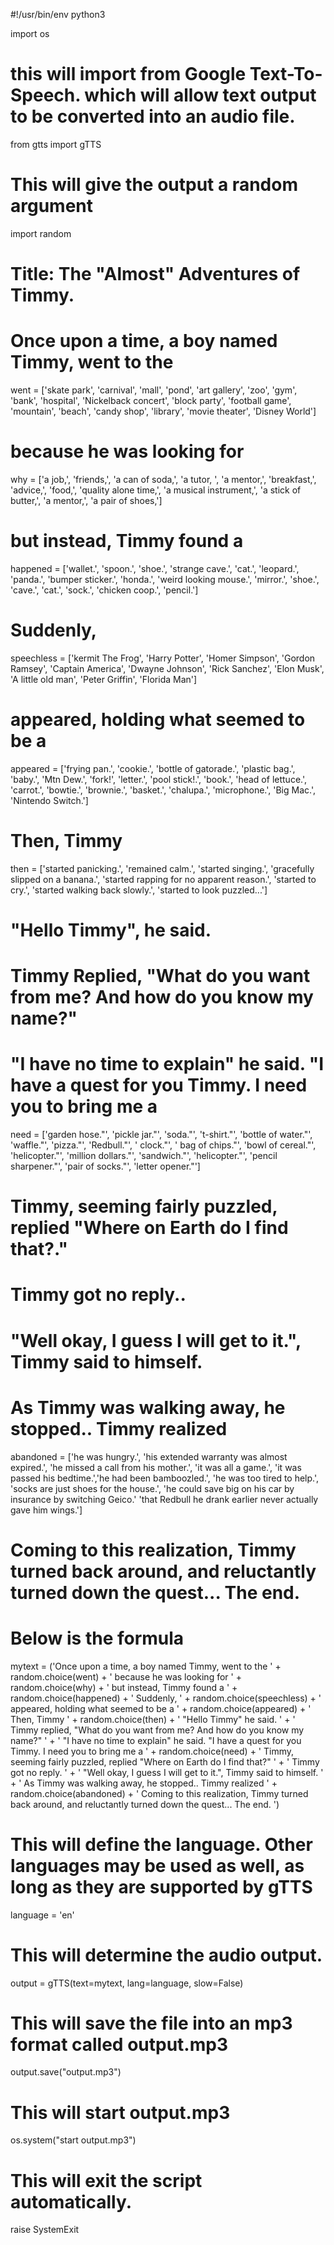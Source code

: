 #!/usr/bin/env python3

import os
# this will import from Google Text-To-Speech. which will allow text output to be converted into an audio file.
from gtts import gTTS
# This will give the output a random argument
import random

# Title: The "Almost" Adventures of Timmy.

# Once upon a time, a boy named Timmy, went to the
went = ['skate park', 'carnival', 'mall', 'pond', 'art gallery', 'zoo', 'gym', 'bank', 'hospital', 'Nickelback concert',
        'block party', 'football game', 'mountain', 'beach', 'candy shop', 'library', 'movie theater', 'Disney World']
# because he was looking for
why = ['a job,', 'friends,', 'a can of soda,', 'a tutor, ', 'a mentor,', 'breakfast,', 'advice,', 'food,',
       'quality alone time,', 'a musical instrument,', 'a stick of butter,', 'a mentor,', 'a pair of shoes,']
# but instead, Timmy found a
happened = ['wallet.', 'spoon.', 'shoe.', 'strange cave.', 'cat.', 'leopard.', 'panda.', 'bumper sticker.', 'honda.',
            'weird looking mouse.', 'mirror.', 'shoe.', 'cave.', 'cat.', 'sock.', 'chicken coop.', 'pencil.']
# Suddenly,
speechless = ['kermit The Frog', 'Harry Potter', 'Homer Simpson', 'Gordon Ramsey', 'Captain America',
              'Dwayne Johnson', 'Rick Sanchez', 'Elon Musk', 'A little old man', 'Peter Griffin', 'Florida Man']
# appeared, holding what seemed to be a
appeared = ['frying pan.', 'cookie.', 'bottle of gatorade.', 'plastic bag.', 'baby.', 'Mtn Dew.', 'fork!',
            'letter.', 'pool stick!.', 'book.', 'head of lettuce.', 'carrot.', 'bowtie.', 'brownie.', 'basket.',
            'chalupa.', 'microphone.', 'Big Mac.', 'Nintendo Switch.']
# Then, Timmy
then = ['started panicking.', 'remained calm.', 'started singing.', 'gracefully slipped on a banana.',
        'started rapping for no apparent reason.', 'started to cry.', 'started walking back slowly.',
        'started to look puzzled...']
# "Hello Timmy", he said.
# Timmy Replied, "What do you want from me? And how do you know my name?"
# "I have no time to explain" he said. "I have a quest for you Timmy. I need you to bring me a
need = ['garden hose."', 'pickle jar."', 'soda."', 't-shirt."', 'bottle of water."', 'waffle."', 'pizza."',
        'Redbull."', ' clock."', ' bag of chips."', 'bowl of cereal."', 'helicopter."', 'million dollars."',
        'sandwich."', 'helicopter."', 'pencil sharpener."', 'pair of socks."', 'letter opener."']
# Timmy, seeming fairly puzzled, replied "Where on Earth do I find that?."
# Timmy got no reply..
# "Well okay, I guess I will get to it.", Timmy said to himself.
# As Timmy was walking away, he stopped.. Timmy realized
abandoned = ['he was hungry.', 'his extended warranty was almost expired.', 'he missed a call from his mother.',
             'it was all a game.', 'it was passed his bedtime.','he had been bamboozled.', 'he was too tired to help.',
             'socks are just shoes for the house.', 'he could save big on his car by insurance by switching Geico.'
             'that Redbull he drank earlier never actually gave him wings.']
# Coming to this realization, Timmy turned back around, and reluctantly turned down the quest... The end.

# Below is the formula
mytext = ('Once upon a time, a boy named Timmy, went to the ' +
          random.choice(went) +
          ' because he was looking for ' +
          random.choice(why) +
          ' but instead, Timmy found a ' +
          random.choice(happened) +
          ' Suddenly, ' +
          random.choice(speechless) +
          ' appeared, holding what seemed to be a ' +
          random.choice(appeared) +
          ' Then, Timmy ' +
          random.choice(then) +
          ' "Hello Timmy" he said. ' +
          ' Timmy replied, "What do you want from me? And how do you know my name?" ' +
          ' "I have no time to explain" he said. "I have a quest for you Timmy. I need you to bring me a ' +
          random.choice(need) +
          ' Timmy, seeming fairly puzzled, replied "Where on Earth do I find that?" ' +
          ' Timmy got no reply. ' +
          ' "Well okay, I guess I will get to it.", Timmy said to himself. ' +
          ' As Timmy was walking away, he stopped.. Timmy realized ' +
          random.choice(abandoned) +
          ' Coming to this realization, Timmy turned back around, and reluctantly turned down the quest... The end. ')

# This will define the language. Other languages may be used as well, as long as they are supported by gTTS
language = 'en'

# This will determine the audio output.
output = gTTS(text=mytext, lang=language, slow=False)

# This will save the file into an mp3 format called output.mp3
output.save("output.mp3")

# This will start output.mp3
os.system("start output.mp3")

# This will exit the script automatically.
raise SystemExit
